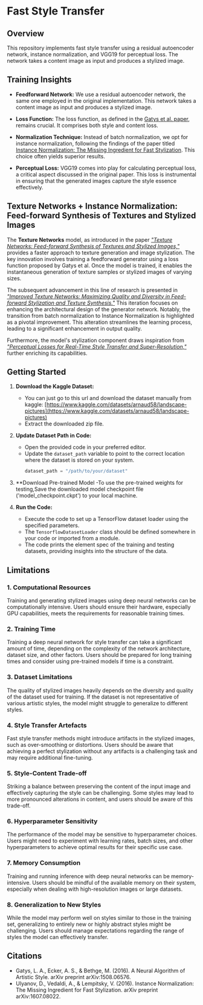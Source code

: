 # Fast Style Transfer

## Overview

This repository implements fast style transfer using a residual autoencoder network, instance normalization, and VGG19 for perceptual loss. The network takes a content image as input and produces a stylized image.


## Training Insights

- **Feedforward Network:**
  We use a residual autoencoder network, the same one employed in the original implementation. This network takes a content image as input and produces a stylized image.

- **Loss Function:**
  The loss function, as defined in the [Gatys et al. paper](https://arxiv.org/pdf/1508.06576.pdf), remains crucial. It comprises both style and content loss.

- **Normalization Technique:**
  Instead of batch normalization, we opt for instance normalization, following the findings of the paper titled [Instance Normalization: The Missing Ingredient for Fast Stylization](https://arxiv.org/abs/1607.08022). This choice often yields superior results.

- **Perceptual Loss:**
  VGG19 comes into play for calculating perceptual loss, a critical aspect discussed in the original paper. This loss is instrumental in ensuring that the generated images capture the style essence effectively.


## Texture Networks + Instance Normalization: Feed-forward Synthesis of Textures and Stylized Images

The **Texture Networks** model, as introduced in the paper [*"Texture Networks: Feed-forward Synthesis of Textures and Stylized Images,"*](https://arxiv.org/abs/1603.03417) provides a faster approach to texture generation and image stylization. The key innovation involves training a feedforward generator using a loss function proposed by Gatys et al. Once the model is trained, it enables the instantaneous generation of texture samples or stylized images of varying sizes.

The subsequent advancement in this line of research is presented in [*"Improved Texture Networks: Maximizing Quality and Diversity in Feed-forward Stylization and Texture Synthesis."*](https://arxiv.org/abs/1701.02096) This iteration focuses on enhancing the architectural design of the generator network. Notably, the transition from batch normalization to Instance Normalization is highlighted as a pivotal improvement. This alteration streamlines the learning process, leading to a significant enhancement in output quality.

Furthermore, the model's stylization component draws inspiration from [*"Perceptual Losses for Real-Time Style Transfer and Super-Resolution,"*](https://arxiv.org/abs/1603.08155) further enriching its capabilities.

## Getting Started

1. **Download the Kaggle Dataset:**
   - You can just go to this url and download the dataset manually from kaggle: [https://www.kaggle.com/datasets/arnaud58/landscape-pictures](https://www.kaggle.com/datasets/arnaud58/landscape-pictures)
   - Extract the downloaded zip file. 

2. **Update Dataset Path in Code:**
   - Open the provided code in your preferred editor.
   - Update the `dataset_path` variable to point to the correct location where the dataset is stored on your system.
     ```python
     dataset_path = "/path/to/your/dataset"
     ```
3. **Download Pre-trained Model
   -To use the pre-trained weights for testing,Save the downloaded model checkpoint file ('model_checkpoint.ckpt') to your local machine.

5. **Run the Code:**
   - Execute the code to set up a TensorFlow dataset loader using the specified parameters.
   - The `TensorflowDatasetLoader` class should be defined somewhere in your code or imported from a module.
   - The code prints the element spec of the training and testing datasets, providing insights into the structure of the data.
     
## Limitations

### 1. Computational Resources

Training and generating stylized images using deep neural networks can be computationally intensive. Users should ensure their hardware, especially GPU capabilities, meets the requirements for reasonable training times.

### 2. Training Time

Training a deep neural network for style transfer can take a significant amount of time, depending on the complexity of the network architecture, dataset size, and other factors. Users should be prepared for long training times and consider using pre-trained models if time is a constraint.

### 3. Dataset Limitations

The quality of stylized images heavily depends on the diversity and quality of the dataset used for training. If the dataset is not representative of various artistic styles, the model might struggle to generalize to different styles.

### 4. Style Transfer Artefacts

Fast style transfer methods might introduce artifacts in the stylized images, such as over-smoothing or distortions. Users should be aware that achieving a perfect stylization without any artifacts is a challenging task and may require additional fine-tuning.

### 5. Style-Content Trade-off

Striking a balance between preserving the content of the input image and effectively capturing the style can be challenging. Some styles may lead to more pronounced alterations in content, and users should be aware of this trade-off.

### 6. Hyperparameter Sensitivity

The performance of the model may be sensitive to hyperparameter choices. Users might need to experiment with learning rates, batch sizes, and other hyperparameters to achieve optimal results for their specific use case.

### 7. Memory Consumption

Training and running inference with deep neural networks can be memory-intensive. Users should be mindful of the available memory on their system, especially when dealing with high-resolution images or large datasets.

### 8. Generalization to New Styles

While the model may perform well on styles similar to those in the training set, generalizing to entirely new or highly abstract styles might be challenging. Users should manage expectations regarding the range of styles the model can effectively transfer.

## Citations

- Gatys, L. A., Ecker, A. S., & Bethge, M. (2016). A Neural Algorithm of Artistic Style. arXiv preprint arXiv:1508.06576.
- Ulyanov, D., Vedaldi, A., & Lempitsky, V. (2016). Instance Normalization: The Missing Ingredient for Fast Stylization. arXiv preprint arXiv:1607.08022.
